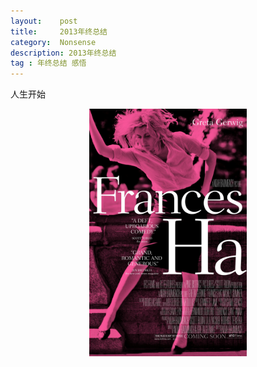 ```yaml
---
layout:    post
title:     2013年终总结
category:  Nonsense
description: 2013年终总结
tag : 年终总结 感悟
---
```


人生开始

<!-- 说是2013年终总结，其实已经2月份了……当时蛇年的年终总结吧……

首先按照时间线来说的话，记录一下几个大事件。

**1、2月-6月 做毕设**
毕设做的是基于NodeJs的一个模仿豆瓣阅读的网站，数据库使用MongoDB。前前后后纯写代码的时间大约在20天左右，总体来说挺水的，但要说收获还是不少的。之前做过基于webpy的用Python写的网站，对于后端的逻辑有点认识，所以这次难点主要是数据库的设计，着实费了很大劲，因为是文档型的，不太习惯。其次是解决了异步循环回调的处理，验证码，聊天室等等一些问题，对于后端的理解更近了一步。因为使用Ubuntu的环境，所以Linux命令的使用稍微熟练了一点，其实就会几个有限的命令而已……至于界面嘛，设计得很糟心。

**2、6月毕业**
啊，就这么毕业了，没啥可说的。哪也没去，不知道都干了啥，大概就写了写论文吧，时间就这么过去了。毕设得了85，大概老师觉得虽然没啥高端的，但也没啥可以吐槽的地方吧，好歹写了那么多代码呢。
毕业之后跟同校的校友租了某博士的房，学校给他分的，就不吐槽房的条件了，唯一的好处就是在学校里面。anyway，只住到1月份。

**3、6.25入职**
然后我就火速入职啦。早点晚点没啥区别，报道去吧。导师离职了，组里成员变少了。负责的东西不变，没啥新鲜的。产品方面上，比较意外的是某些听上去很恶心的产品，结果做出来虽然也不是很恶心，但是最后成了创新项目，各种被夸拿奖，好吧……是我没眼光。

这半年是我进入职场的第一个半年，要说和在学校有神马区别，其实……真没有。反正我是没感觉到，可能因为实习了太长时间了，然后又干着和实习一样的事儿，所以没啥心理上的不适应，我也算老员工了的说。这半年，工作上总体来说的感受就是：闲的要死。没活儿干啊，公司发展进入平稳期，正在反过来补基础建设，产品没有新的，之前新的存活率也挺低的，像我这种需要依靠用户产品支撑的职位也就是维护一下老项目了。维护老项目……唉……我出过3个线上bug我会乱说么？1个是后端有CRON，我前端木有，所以没测到啊！1个是真线上bug，最后一个是笔误，一般人发现不了，我自己等下次上线改了（罪过罪过）。这么些bug，好意思不重构么。于是我做了重构————这半年做的唯一有价值的项目。这次重构明晰了一些东西，之前的博客也写了，所以算有收获吧，测试的时候木有bug，不知道是没有还是没测到。然后就是创新大赛了吧，创新大赛接触了php，收获不少。剩下的时间，也就是无聊的时候，强迫自己看看源码，做做小工具。要不就是看看书，听听培训。这半年就这么飞一般的过去了，前端技术上没有神马成长，用得都是旧知识，新知识基本源自后端运维等。其实这半年最重要的是开始写博客了，以至于我收获了神马，写了神马都不用在总结这里废话了。

**4、1月转岗，换租**
鉴于我这半年这么无聊，我就转岗了……看起来好简单的样子，其实真的好简单……关键是领导的支持，剩下的都不是事儿。不得不说，作为职场的第一个领导，我觉得非常幸运。对下能把手下的人当自己人考虑，对上能坚持自己的想法。嗯……其实我也不知道是否形容准确啦，就是这么一个感受。转岗有啥好处么？其实一开始是觉得这个部门应该挺有意思的吧，没想到是今年重点项目，好吧，不得不说，转岗解决了我无聊，可以得到重视，并且对项目有些感情这几个问题。其实对于我这么一个在心理上很难适应新环境的人来说，还总是急迫地去做变化，是不是一种变相的自虐呢？值得思考啊。

ok，1月份还有个大事件就是租房。首先，我们找到了学校另一处房子，遭退租。本来都把押金交了，结果说她们本来要搬走的大姐遭退租了，于是她们3个人痛哭流涕说要永远在一起，于是只能退我们的了。本来不让见房东，随便签合同这么恶心的事儿就忍了，出于这几个人是学姐的信任，看起来也挺照顾我们的，但居然还干这么不靠谱的事儿。虽然可以理解事因，但是不能赞同做法。之后脑子一热想挽回一下，找个靠谱的房子不容易啊，咱们凑合凑合呗，结果遭拒，幸好遭拒啊，不然不能租到测试姐姐的房子了。嗯，对，测试姐姐的房子。啊，不，是测试姐姐转租的房子。为嘛转租啊……因为她买房了，就不住了。嗯，对的，她要结婚了。嗯……这个……能不能善良一点？你好意思么？！哎呀，还是来说说房子吧。房子除了不在学校里面，各方面条件都好一些，面积更大一些，主要是室友更好！之前的姐姐们，实在招教不住，太能说了，跟做销售的一样，倒不是贬义，就是怕自己被说晕，然后丧失思考能力。话说之后我高估了住学校内外在距离上差距，就是说唯一的缺点也是可以忍受了。所以说嘛，还好租到了测试姐姐的房子，测试姐姐还免了我一个月房租。测试姐姐真的是一个非常非常善良的人，要真心实意地祝福她嗯。其实要感叹一下，跟测试姐姐接触的时候，都是一些正经事的场合，所以我看到的测试姐姐都是相对比较严肃的。但其实在我最初刚实习见到测试姐姐的时候，或者看她跟她比较熟（相对于和我啦）的同事说话时，偶尔会露出活泼可爱小女孩的表情。有的时候，我可能过于客气了，更拉开了距离，其实本来不用这么客气的，或者说不应该是现在这么大距离的，但你知道我…………嗯…………有些毛病不是一时半会儿能改的…………总之，测试姐姐真的是个善良又好看的人，一定要真心实意地祝她幸福快乐健康坚强自由和谐，嗯，还得是长久的那种。


从时间上说完，还得换个角度说一下上面没有说到的。

**1、技术**
之前说到前端技术没啥长进，后端运维知识增加。后端知识MVC这块不新鲜且很容易，我觉得难的地方是运维，话说后端和运维不分家，学后端怎么能不懂运维。运维这个工种真的感觉很高大上，大用户量就是得用最高端的技术啊。总之，现在多少知道点东西，但是停留在知道，但不知道具体怎么回事儿上面，更不要提原理的，所以任重而道远啊。前端的知识呢，本来有个list的，结果只完成了读express源码的工作，然后这个还不能算前端领域。未完成的就是移动端的各种了，还有Js测试。测试的话感觉很时髦，好像也不能说是前端的东西。去年移动端一直没接触到，也一直攒着没看（是拖延症犯了吧大姐！），所以移动端是今年重点，想拖也脱不掉了。

**2、读书**
自从工作之后，因为没加过班，所以时间可控度非常高。技术书读了一大坨，没多少记住的，所以开始写博客了嘛。其他杂七杂八的书也看了一些，比如《我是个年轻人，我心情不太好》，《当我养狗时，我还养了一只猫》。还有没看完的《总统是靠不住的》，《重生——苏珊桑塔格日记》，《聆听音乐》。

这里要说一下苏珊桑塔格，她的书是伪文青装逼必读，本来打算看一下的。开始借了本《同时》，太难懂了，一页书我得看个半个小时，智商明显不够用。这次看重生，是她从14到30岁的日记节选。怎么说呢,人家14岁的文化沉淀，我觉得我30多岁也未必赶得上。我14岁都在想些神马啊我，这就是伟人或具有天赋的人和我等凡人的差距啊。且不说那些我没有听过，或者听说过但没看过的书单————她读书的速度和量真是无法企及，就是那些关于死亡的话题，对自己，他人的剖析就值得我反复思考了，当然还得考虑到她那时还未成年。现在我刚刚看到22岁，可想而知她之后的作品对我来说的难度。不过，即便如此，她的书，还是要看的，我对她的兴趣通过这本日记逐渐在增加，她儿子提到她对这个世界里所有知识，或者说所有人文社科类知识的贪婪的渴求。她几乎懂所有领域的知识，她读书写作，喜欢看电影听古典音乐，甚至她最有名的书之一是论摄影。我她记得有一句话，大概意思是说，她通过书籍体会到另一个人生。我记得舞台剧贾宝玉里林奕华通过角色也说过类似的话，有些人读书是逃避人生，有些人是人生太苍白。嗯，我们通过书籍感觉自己活了好几辈子，电影也是这样的。电影《一一》里说电影延长了人几倍的人生。之所以说这个，是因为现阶段的我也对知识非常的渴求，因为真是书看得太少，而电影既是我逃避现实又是我填补苍白人生的工具，当然,主要是填补。我希望我能一直保持这种渴求，我想多了解一层这世间真相。

值得一提的是，我把去年，也就是13年1月买的经济学原理看完了。题目很多都还没有弄懂，因为答案找不全，但我坚持利用几个周末的时间看完了，其实看书时间并不长，但考虑到我一个月只看2次……读完真的是长见识，读经济学真的是对了解世间真相有很大帮助，好多东西以后要总结一下。

其他的没啥想说的了，我想读萨特和波伏娃，不知道算不算自虐。

**3、电影**
今年电影看了不少，不到200部，要知道我总共才看了600出头。三分之一了呢。倒不是说看电影多就是好，但是你看真正的影迷哪个观影量不在2000-3000以上，这算一般的。看得多，就想得多，就对电影的领悟多一些。今年我印象深刻的有那么几部。在电影资料馆看的水仙花开（情窦初开），梦之安魂曲（电影原声），芝加哥（音乐剧），库布里克系列，Gia（第一个超模，令人唏嘘的人生），还有我新女神的代表作品哈哈。这里稍稍提一下女神，女神本来长得吧…………宽脸，大牙缝，酒糟鼻，苦瓜脸，面瘫，大胸（这是优点哈哈）虽然说这么多缺点，但是电影里短发造型实在太帅了！回眸一笑那段一下就被迷倒了好么！演技也得到了世界人民的认可嗯嗯。女神本人还是个富三代呦。其实看电影电视剧，最好不要入戏太深啊，向往演员在真实世界也在一起这种事儿，会伤死心的。哦对，神探夏洛克第三季是什么情况！案子在哪？！同人文看太多了吧编剧大人！

好吧，其实电影部分最重要的是我看了周传基讲电影系列视频。我只能用醍醐灌顶！一语惊醒梦中人！听君一席话，胜读十年书来形容哈哈。视频在我硬盘里放了2年，我现在才看……其实周老师讲的并非深奥的东西，就是最基础的————什么是电影。但带我走出了很多误区，原来我之前还是个电影综合论者……周老师有论坛，有博客，有免费讲座，真是够我读很久的了。最重要的是，知道了剪辑的重要性，真的很想当个剪刀手。

最后，关于电影的是，我加入了迷影网。虽然是公益性质的，但是感觉自己参与到了一个狠牛逼的组织中，比如有很多牛逼的影评人。新一年有大动作，希望能有所参与。

**4、音乐**
今年我听了很多专辑，比如王菲、窦唯、the little airport等等。看了几场演唱会，林宥嘉，何韵诗，还打算看陈绮贞和孙燕姿！！花钱买了演唱会的票和专辑，坐等！

今年接触了一下古典音乐，把耶鲁大学公开课聆听音乐看完了，嗯……基本都忘了。书也借到了，再看一次。听古典音乐其实也不是刻意装逼，有些比较有名的，是真的很好听。嗯，我只能听些有名的，因为它们是好听的保证……

**5、心情**
唉？我忘了我为啥要单列心情这一部分了。貌似不是不开心就是很忧伤吧。明年转岗了换个新环境会不会好呢？嗯……大概只能解决一部分问题，还有一些永恒问题不能解决。话说，自从我搬家了，我还没睡过一个好觉……可能床太小了，每天做梦啊，一半儿是恶梦。虽然我一直随时处于脑洞全开状态，但自搬家之后情况加剧，每天上演几出如果墙会说话等等剧情，好悲伤……不如，我也像某篇玛丽苏文一样，跳进另一个平行空间里去当大导演好了。

**2014计划**

技术方面：移动端+JS测试+后端+Linux操作。嗯就是搞好前端，再看看后端的意思。书，电影都照常进行，没有啥变化。时间管理上，可能会增加技术的时间。剩下的时间给电影，这里包括看电影，学电影理论，学剪辑的时间。那经济学，心理学这些东西只能……排队了，时间紧任务重啊，优先级要重排了，感觉每天看1个小时非技术书是不是太少了啊……唉，你什么都想要，只能不睡觉，但是我不能不睡觉啊……这种终极矛盾，我只能用排期来解决了。好在，我自己从不给自己终极人生问题方面的压力，慢慢排嘛，尽量不要出现读了白读这种事儿就行了。

工作方面，除了全职的正经工作，还有迷影网的和另一个网站的志愿工作（打三份工看上去好流弊）。我希望在不死人的情况下能多做出一些自己的贡献，有一定程度的参与，说不定能解决很多终极问题呢。

ok，新的一年，除了希望工作顺利以外，电影，书能看多少看多少，不要犯拖延症。话说，我连人生意义都参透了，怎么还犯呢？？哦对，还有要保持乐观，并尽量勇敢，这个最重要，每年都说，但是还是怂得要死，真是无可救药。最后一点儿希望是，每天不要再想一些乱七八糟的东西了！

好吧，总结了这么多。终极愿望是希望自己能像弗兰西丝·哈那样笨拙而真诚的活着。嗯，加油！ -->

<p style="text-align:center"><img src="/images/2014/ha.jpg" style="max-width:50%"/></p>






